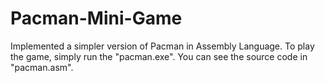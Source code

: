 # Pacman-Mini-Game
Implemented a simpler version of Pacman in Assembly Language.
To play the game, simply run the "pacman.exe". You can see the source code in "pacman.asm".
